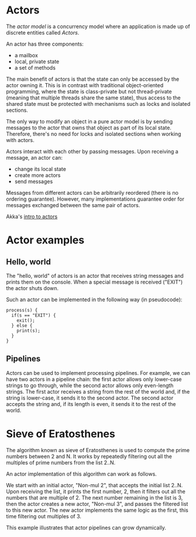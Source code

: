 # Actors

The *actor model* is a concurrency model where an application is made up of discrete entities called *Actors*.

An actor has three components:
* a mailbox
* local, private state
* a set of methods

The main benefit of actors is that the state can only be accessed by the actor owning it. This is in contrast with traditional object-oriented programming, where the state is class-private but not thread-private (meaning that multiple threads share the same state), thus access to the shared state must be protected with mechanisms such as locks and isolated sections.

The only way to modify an object in a pure actor model is by sending messages to the actor that owns that object as part of its local state. Therefore, there's no need for locks and isolated sections when working with actors.

Actors interact with each other by passing messages. Upon receiving a message, an actor can:
* change its local state
* create more actors
* send messages

Messages from different actors can be arbitrarily reordered (there is no ordering guarantee). However, many implementations guarantee order for messages exchanged between the same pair of actors.

Akka's [intro to actors](https://doc.akka.io/docs/akka/2.5.3/java/guide/actors-intro.html)

# Actor examples

## Hello, world

The "hello, world" of actors is an actor that receives string messages and prints them on the console. When a special message is received ("EXIT") the actor shuts down.

Such an actor can be implemented in the following way (in pseudocode):

```
process(s) {
  if(s == "EXIT") {
    exit();
  } else {
    print(s);
  }
}
```

## Pipelines

Actors can be used to implement processing pipelines. For example, we can have two actors in a pipeline chain: the first actor allows only lower-case strings to go through, while the second actor allows only even-length strings. The first actor receives a string from the rest of the world and, if the string is lower-case, it sends it to the second actor. The second actor accepts the string and, if its length is even, it sends it to the rest of the world.

# Sieve of Eratosthenes

The algorithm known as sieve of Eratosthenes is used to compute the prime numbers between 2 and N. It works by repeatedly filtering out all the multiples of prime numbers from the list 2..N.

An actor implementation of this algorithm can work as follows.

We start with an initial actor, "Non-mul 2", that accepts the initial list 2..N. Upon receiving the list, it prints the first number, 2, then it filters out all the numbers that are multiple of 2. The next number remaining in the list is 3, then the actor creates a new actor, "Non-mul 3", and passes the filtered list to this new actor. The new actor implements the same logic as the first, this time filtering out multiples of 3.

This example illustrates that actor pipelines can grow dynamically.


